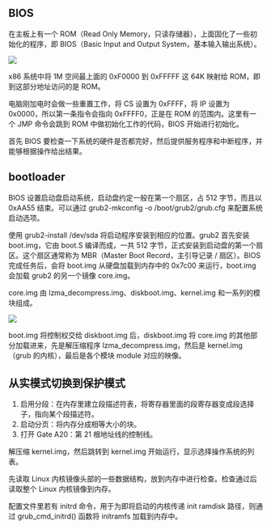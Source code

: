 ## BIOS

在主板上有一个 ROM（Read Only Memory，只读存储器），上面固化了一些初始化的程序，即 BIOS（Basic Input and Output System，基本输入输出系统）。

![](https://blog-1252173264.cos.ap-shanghai.myqcloud.com/1649166785457-ec8bc172-7f6d-459c-ad25-3ad11f442ab1.png)

x86 系统中将 1M 空间最上面的 0xF0000 到 0xFFFFF 这 64K 映射给 ROM，即到这部分地址访问的是 ROM。

电脑刚加电时会做一些重置工作，将 CS 设置为 0xFFFF，将 IP 设置为 0x0000，所以第一条指令会指向 0xFFFF0，正是在 ROM 的范围内。这里有一个 JMP 命令会跳到 ROM 中做初始化工作的代码，BIOS 开始进行初始化。

首先 BIOS 要检查一下系统的硬件是否都完好，然后提供服务程序和中断程序，并能够根据操作给出结果。

## bootloader

BIOS 设置启动盘启动系统，启动盘约定一般在第一个扇区，占 512 字节，而且以 0xAA55 结束。可以通过 grub2-mkconfig -o /boot/grub2/grub.cfg 来配置系统启动选项。

使用 grub2-install /dev/sda 将启动程序安装到相应的位置。grub2 首先安装 boot.img，它由 boot.S 编译而成，一共 512 字节，正式安装到启动盘的第一个扇区。这个扇区通常称为 MBR（Master Boot Record，主引导记录 / 扇区）。BIOS 完成任务后，会将 boot.img 从硬盘加载到内存中的 0x7c00 来运行，boot.img 会加载 grub2 的另一个镜像 core.img。

core.img 由 lzma_decompress.img、diskboot.img、kernel.img 和一系列的模块组成。

![](https://blog-1252173264.cos.ap-shanghai.myqcloud.com/1649167647640-878ca74a-4684-4c79-9ef0-6fae22892034.png)

boot.img 将控制权交给 diskboot.img 后，diskboot.img 将 core.img 的其他部分加载进来，先是解压缩程序 lzma_decompress.img，然后是 kernel.img（grub 的内核），最后是各个模块 module 对应的映像。

## 从实模式切换到保护模式

1. 启用分段：在内存里建立段描述符表，将寄存器里面的段寄存器变成段选择子，指向某个段描述符。
2. 启动分页：将内存分成相等大小的块。
3. 打开 Gate A20：第 21 根地址线的控制线。

解压缩 kernel.img，然后跳转到 kernel.img 开始运行，显示选择操作系统的列表。

先读取 Linux 内核镜像头部的一些数据结构，放到内存中进行检查。检查通过后读取整个 Linux 内核镜像到内存。

配置文件里若有 initrd 命令，用于为即将启动的内核传递 init ramdisk 路径，则通过 grub_cmd_initrd() 函数将 initramfs 加载到内存中。
